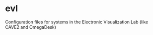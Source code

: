 evl
===

Configuration files for systems in the Electronic Visualization Lab (like CAVE2  and OmegaDesk)
